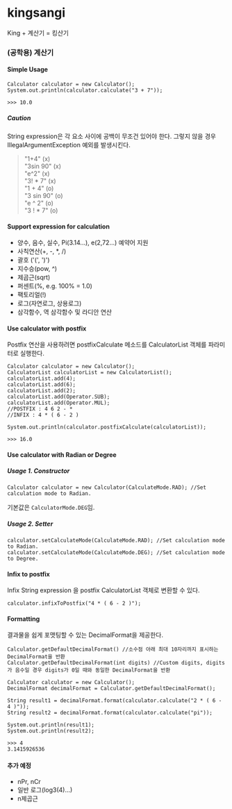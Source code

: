 # kingsangi
King + 계산기 = 킹산기

### (공학용) 계산기
#### Simple Usage
```
Calculator calculator = new Calculator();
System.out.println(calculator.calculate("3 + 7"));

>>> 10.0
```
##### Caution
String expression은 각 요소 사이에 공백이 무조건 있어야 한다. 그렇지 않을 경우 IllegalArgumentException 예외를 발생시킨다.  
> "1+4" (x)  
> "3sin 90" (x)  
> "e^2" (x)  
> "3! * 7" (x)  
> "1 + 4" (o)  
> "3 sin 90" (o)  
> "e ^ 2" (o)  
> "3 ! * 7" (o)  

#### Support expression for calculation
- 양수, 음수, 실수, Pi(3.14...), e(2,72...) 예약어 지원
- 사칙연산(+, -, *, /)
- 괄호 ('(', ')')
- 지수승(pow, ^)
- 제곱근(sqrt)
- 퍼센트(%, e.g. 100% = 1.0)
- 팩토리얼(!)
- 로그(자연로그, 상용로그)
- 삼각함수, 역 삼각함수 및 라디안 연산

#### Use calculator with postfix
Postfix 연산을 사용하려면 postfixCalculate 메소드를 CalculatorList 객체를 파라미터로 실행한다.
```
Calculator calculator = new Calculator();
CalculatorList calculatorList = new CalculatorList();
calculatorList.add(4);
calculatorList.add(6);
calculatorList.add(2);
calculatorList.add(Operator.SUB);
calculatorList.add(Operator.MUL);
//POSTFIX : 4 6 2 - *
//INFIX : 4 * ( 6 - 2 )

System.out.println(calculator.postfixCalculate(calculatorList));

>>> 16.0
```

#### Use calculator with Radian or Degree
##### Usage 1. Constructor
```
Calculator calculator = new Calculator(CalculateMode.RAD); //Set calculation mode to Radian.
```
기본값은 ```CalculatorMode.DEG```임.
##### Usage 2. Setter
```
calculator.setCalculateMode(CalculateMode.RAD); //Set calculation mode to Radian.
calculator.setCalculateMode(CalculateMode.DEG); //Set calculation mode to Degree.
```

#### Infix to postfix
Infix String expression 을 postfix CalculatorList 객체로 변환할 수 있다.
```
calculator.infixToPostfix("4 * ( 6 - 2 )");
```

#### Formatting
결과물을 쉽게 포맷팅할 수 있는 DecimalFormat을 제공한다.
```
Calculator.getDefaultDecimalFormat() //소수점 아래 최대 10자리까지 표시하는 DecimalFormat을 반환
Calculator.getDefaultDecimalFormat(int digits) //Custom digits, digits가 음수일 경우 digits가 0일 때와 동일한 DecimalFormat을 반환
```
```
Calculator calculator = new Calculator();
DecimalFormat decimalFormat = Calculator.getDefaultDecimalFormat();

String result1 = decimalFormat.format(calculator.calculate("2 * ( 6 - 4 )"));
String result2 = decimalFormat.format(calculator.calculate("pi"));

System.out.println(result1);
System.out.println(result2);

>>> 4
3.1415926536
```

#### 추가 예정
- nPr, nCr
- 일반 로그(log3(4)...)
- n제곱근


